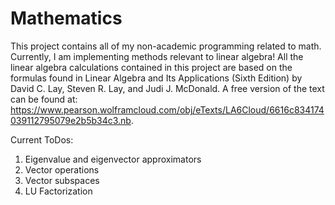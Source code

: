 # Mathematics
This project contains all of my non-academic programming related to math. Currently, I am implementing methods relevant to linear algebra!
All the linear algebra calculations contained in this project are based on the formulas found in Linear Algebra and Its Applications (Sixth Edition) by David C. Lay, Steven R. Lay, and
Judi J. McDonald. A free version of the text can be found at: https://www.pearson.wolframcloud.com/obj/eTexts/LA6Cloud/6616c834174039112795079e2b5b34c3.nb.

Current ToDos:
1. Eigenvalue and eigenvector approximators
2. Vector operations
3. Vector subspaces
4. LU Factorization
